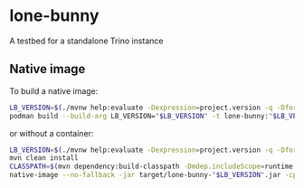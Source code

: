 # lone-bunny
A testbed for a standalone Trino instance

## Native image

To build a native image:

```bash
LB_VERSION=$(./mvnw help:evaluate -Dexpression=project.version -q -DforceStdout)
podman build --build-arg LB_VERSION="$LB_VERSION" -t lone-bunny:"$LB_VERSION" .
```

or without a container:
```bash
LB_VERSION=$(./mvnw help:evaluate -Dexpression=project.version -q -DforceStdout)
mvn clean install
CLASSPATH=$(mvn dependency:build-classpath -Dmdep.includeScope=runtime -Dmdep.outputFile=/dev/stdout -q)
native-image --no-fallback -jar target/lone-bunny-"$LB_VERSION".jar -cp "$CLASSPATH"
```
